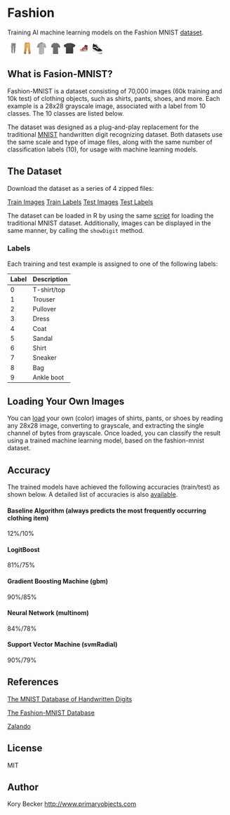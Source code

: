 Fashion
=======

Training AI machine learning models on the Fashion MNIST [dataset](https://github.com/zalandoresearch/fashion-mnist).

![](/data/test/pants1-28x28.png)
![](/data/test/pants2-28x28.png)
![](/data/test/shirt1-28x28.png)
![](/data/test/shirt2-28x28.png)
![](/data/test/shirt3-28x28.png)
![](/data/test/sneaker1-28x28.png)
![](/data/test/sneaker2-28x28.png)

## What is Fasion-MNIST?

Fashion-MNIST is a dataset consisting of 70,000 images (60k training and 10k test) of clothing objects, such as shirts, pants, shoes, and more. Each example is a 28x28 grayscale image, associated with a label from 10 classes. The 10 classes are listed below.

The dataset was designed as a plug-and-play replacement for the traditional [MNIST](http://yann.lecun.com/exdb/mnist/) handwritten digit recognizing dataset. Both datasets use the same scale and type of image files, along with the same number of classification labels (10), for usage with machine learning models.

## The Dataset

Download the dataset as a series of 4 zipped files:

[Train Images](/data/train-images-idx3-ubyte.gz)
[Train Labels](/data/train-labels-idx1-ubyte.gz)
[Test Images](/data/t10k-images-idx3-ubyte.gz)
[Test Labels](/data/t10k-labels-idx1-ubyte.gz)

The dataset can be loaded in R by using the same [script](https://gist.github.com/brendano/39760) for loading the traditional MNIST dataset. Additionally, images can be displayed in the same manner, by calling the `showDigit` method.

### Labels

Each training and test example is assigned to one of the following labels:

| Label | Description |
| --- | --- |
| 0 | T-shirt/top |
| 1 | Trouser |
| 2 | Pullover |
| 3 | Dress |
| 4 | Coat |
| 5 | Sandal |
| 6 | Shirt |
| 7 | Sneaker |
| 8 | Bag |
| 9 | Ankle boot |

## Loading Your Own Images

You can [load](https://gist.github.com/primaryobjects/06c2deca989af9c1acf735521ba9db81#file-readpng2-r) your own (color) images of shirts, pants, or shoes by reading any 28x28 image, converting to grayscale, and extracting the single channel of bytes from grayscale. Once loaded, you can classify the result using a trained machine learning model, based on the fashion-mnist dataset.

## Accuracy

The trained models have achieved the following accuracies (train/test) as shown below. A detailed list of accuracies is also [available](https://github.com/zalandoresearch/fashion-mnist#benchmark).

#### Baseline Algorithm (always predicts the most frequently occurring clothing item)
12%/10%

#### LogitBoost
81%/75%

#### Gradient Boosting Machine (gbm)
90%/85%

#### Neural Network (multinom)
84%/78%

#### Support Vector Machine (svmRadial)
90%/79%

## References

[The MNIST Database of Handwritten Digits](http://yann.lecun.com/exdb/mnist/)

[The Fashion-MNIST Database](https://github.com/zalandoresearch/fashion-mnist)

[Zalando](https://jobs.zalando.com/tech/)

## License

MIT

## Author

Kory Becker
http://www.primaryobjects.com